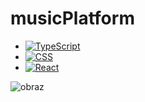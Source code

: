 # musicPlatform

* [![TypeScript][TypeScript.img]][TypeScript-url]
* [![CSS][CSS.img]][CSS-url]
* [![React][React.js]][React-url]

![obraz](https://github.com/Marcelinc/musicPlatform/assets/82237491/9eff3a0d-33cb-4cfa-a78c-8db6489124da)


<!-- MARKDOWN LINKS & IMAGES -->
[TYpeScript.img]: https://img.shields.io/badge/TypeScript-007ACC?style=for-the-badge&logo=typescript&logoColor=white
[TypeScript-url]: https://www.typescriptlang.org/
[CSS.img]: https://img.shields.io/badge/CSS3-1572B6?style=for-the-badge&logo=css3&logoColor=white
[CSS-url]: #
[React.js]: https://img.shields.io/badge/React-20232A?style=for-the-badge&logo=react&logoColor=61DAFB
[React-url]: https://reactjs.org/

